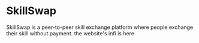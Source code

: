 # SkillSwap
SkillSwap is a peer-to-peer skill exchange platform where people exchange their skill without payment. the website's infi is here

